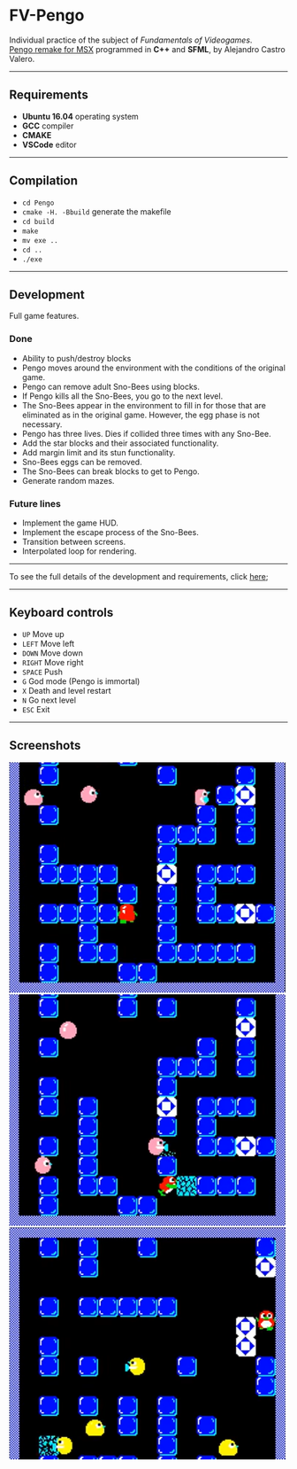 # FV-Pengo
Individual practice of the subject of *Fundamentals of Videogames*.
<br>
[Pengo remake for MSX][1] programmed in **C++** and **SFML**, by Alejandro Castro Valero.

[1]: https://youtu.be/T3YlUYsu7u0

***

## Requirements
* **Ubuntu 16.04** operating system
* **GCC** compiler
* **CMAKE**
* **VSCode** editor

***

## Compilation

* `cd Pengo`
* `cmake -H. -Bbuild` generate the makefile
* `cd build`
* `make`
* `mv exe ..`
* `cd ..`
* `./exe`

***

## Development
Full game features.

### Done
* Ability to push/destroy blocks
* Pengo moves around the environment with the conditions of the original game.
* Pengo can remove adult Sno-Bees using blocks.
* If Pengo kills all the Sno-Bees, you go to the next level.
* The Sno-Bees appear in the environment to fill in for those that are eliminated as in the original game. However, the egg phase is not necessary.
* Pengo has three lives. Dies if collided three times with any Sno-Bee.
* Add the star blocks and their associated functionality.
* Add margin limit and its stun functionality.
* Sno-Bees eggs can be removed.
* The Sno-Bees can break blocks to get to Pengo.
* Generate random mazes.

### Future lines
* Implement the game HUD.
* Implement the escape process of the Sno-Bees.
* Transition between screens.
* Interpolated loop for rendering.

***
To see the full details of the development and requirements, click [here](https://github.com/AlejandroDCastro/FV-Pengo/blob/master/FV%20PI%202020%20Pengo.pdf);
***

## Keyboard controls

* `UP` Move up
* `LEFT` Move left
* `DOWN` Move down
* `RIGHT` Move right
* `SPACE` Push
* `G` God mode (Pengo is immortal)
* `X` Death and level restart
* `N` Go next level
* `ESC` Exit

***

## Screenshots

<img src="https://github.com/AlejandroDCastro/FV-Pengo/blob/master/Pengo/pics/pic1.png" alt="Picture 1" width="500">

<img src="https://github.com/AlejandroDCastro/FV-Pengo/blob/master/Pengo/pics/pic2.png" alt="Picture 2" width="500">

<img src="https://github.com/AlejandroDCastro/FV-Pengo/blob/master/Pengo/pics/pic3.png" alt="Picture 3" width="500">
